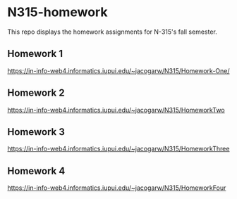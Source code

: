# N315-homework

This repo displays the homework assignments for N-315's fall semester.

## Homework 1

https://in-info-web4.informatics.iupui.edu/~jacogarw/N315/Homework-One/

## Homework 2

https://in-info-web4.informatics.iupui.edu/~jacogarw/N315/HomeworkTwo

## Homework 3

https://in-info-web4.informatics.iupui.edu/~jacogarw/N315/HomeworkThree

## Homework 4

https://in-info-web4.informatics.iupui.edu/~jacogarw/N315/HomeworkFour
